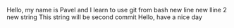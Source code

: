 Hello, my name is Pavel and I learn to use git from bash
new line
new lline 2
new string
This string will be second commit
Hello, have a nice day
